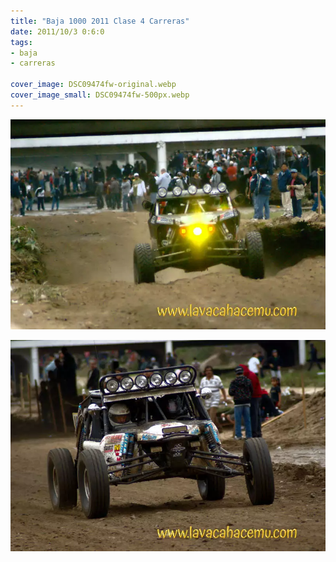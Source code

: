 ```yaml
---
title: "Baja 1000 2011 Clase 4 Carreras"
date: 2011/10/3 0:6:0
tags: 
- baja
- carreras

cover_image: DSC09474fw-original.webp
cover_image_small: DSC09474fw-500px.webp
---
```

[![](DSC09474fw-800px.webp)](DSC09474fw-original.webp)

  

[![](DSC09480fw-800px.webp)](DSC09480fw-original.webp)
